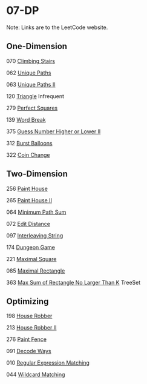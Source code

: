 # 07-DP
Note: Links are to the LeetCode website.
## One-Dimension

070 [Climbing Stairs](https://leetcode.com/problems/climbing-stairs/description/)

062 [Unique Paths](https://leetcode.com/problems/unique-paths/description/)

063 [Unique Paths II](https://leetcode.com/problems/unique-paths-ii/description/)

120 [Triangle](https://leetcode.com/problems/triangle/description/) Infrequent

279 [Perfect Squares](https://leetcode.com/problems/perfect-squares/description/)

139 [Word Break](https://leetcode.com/problems/word-break/)

375 [Guess Number Higher or Lower II](https://leetcode.com/problems/guess-number-higher-or-lower-ii/description/)

312 [Burst Balloons](https://leetcode.com/problems/burst-balloons/description/)

322 [Coin Change](https://leetcode.com/problems/coin-change/description/)

## Two-Dimension

256 [Paint House](https://leetcode.com/problems/paint-house/description/)

265 [Paint House II](https://leetcode.com/problems/paint-house-ii/description/)

064 [Minimum Path Sum](https://leetcode.com/problems/minimum-path-sum/description/)

072 [Edit Distance](https://leetcode.com/problems/edit-distance/description/)

097 [Interleaving String](https://leetcode.com/problems/interleaving-string/description/)

174 [Dungeon Game](https://leetcode.com/problems/dungeon-game/description/)

221 [Maximal Square](https://leetcode.com/problems/maximal-square/description/)

085 [Maximal Rectangle](https://leetcode.com/problems/maximal-rectangle/description/)

363 [Max Sum of Rectangle No Larger Than K](https://leetcode.com/problems/max-sum-of-rectangle-no-larger-than-k/description/) TreeSet

## Optimizing

198 [House Robber](https://leetcode.com/problems/house-robber/)

213 [House Robber II](https://cspiration.com/leetcodeClassification)

276 [Paint Fence](https://leetcode.com/problems/paint-fence/description/)

091 [Decode Ways](https://leetcode.com/problems/decode-ways/description/)

010 [Regular Expression Matching](https://leetcode.com/problems/regular-expression-matching/description/)

044 [Wildcard Matching](https://leetcode.com/problems/wildcard-matching/description/)

